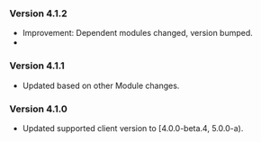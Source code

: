 ### Version 4.1.2

- Improvement: Dependent modules changed, version bumped.
- 
### Version 4.1.1

- Updated based on other Module changes.

### Version 4.1.0

- Updated supported client version to [4.0.0-beta.4, 5.0.0-a).
